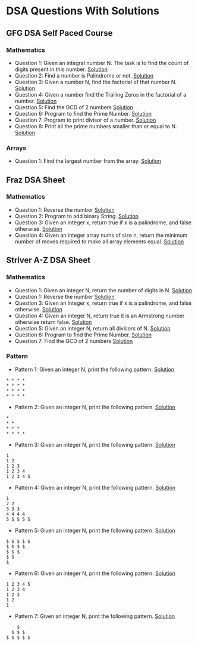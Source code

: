 # DSA Questions With Solutions

## GFG DSA Self Paced Course
### Mathematics

* Question 1: Given an integral number N. The task is to find the count of digits present in this number.
[Solution](src/gfgCourse/mathematics/CountNumberOfDigits.java)
* Question 2: Find a number is Palindrome or not.
[Solution](src/gfgCourse/mathematics/Palindrome.java)
* Question 3: Given a number N, find the factorial of that number N.
[Solution](src/gfgCourse/mathematics/Factorial.java)
* Question 4: Given a number find the Trailing Zeros in the factorial of a number.
[Solution](src/gfgCourse/mathematics/TrailingZeroes.java)
* Question 5: Find the GCD of 2 numbers
[Solution](src/gfgCourse/mathematics/GcdOfNumber.java)
* Question 6: Program to find the Prime Number.
[Solution](src/gfgCourse/mathematics/PrimeNumber.java)
* Question 7: Program to print divisor of a number.
[Solution](src/gfgCourse/mathematics/DivisorNumber.java)
* Question 8: Print all the prime numbers smaller than or equal to N.
[Solution](src/gfgCourse/mathematics/PrintPrimeNumbers.java)

### Arrays

* Question 1: Find the largest number from the array.
[Solution](src/gfgCourse/arrays/LargestElement.java)

## Fraz DSA Sheet
### Mathematics
* Question 1: Reverse the number
[Solution](src/fraz/ReverseNumber.java)
* Question 2: Program to add binary String.
[Solution](src/fraz/AddBinary.java)
* Question 3: Given an integer x, return true if x is a palindrome, and false otherwise.
[Solution](src/fraz/Palindrome.java)
* Question 4: Given an integer array nums of size n, return the minimum number of moves required to make all array elements equal.
[Solution](src/fraz/MinimumMoves.java)

## Striver A-Z DSA Sheet
### Mathematics
* Question 1: Given an integer N, return the number of digits in N.
[Solution](src/striverAtoZ/math/CountDigits.java)
* Question 1: Reverse the number
[Solution](src/fraz/ReverseNumber.java)
* Question 3: Given an integer x, return true if x is a palindrome, and false otherwise.
[Solution](src/fraz/Palindrome.java)
* Question 4: Given an integer N, return true it is an Armstrong number otherwise return false.
[Solution](src/striverAtoZ/math/ArmStrongNumber.java)
* Question 5: Given an integer N, return all divisors of N.
[Solution](src/striverAtoZ/math/AllDivisor.java)
* Question 6: Program to find the Prime Number.
[Solution](src/gfgCourse/mathematics/PrimeNumber.java)
* Question 7: Find the GCD of 2 numbers
[Solution](src/gfgCourse/mathematics/GcdOfNumber.java)

### Pattern
* Pattern 1: Given an integer N, print the following pattern.
[Solution](src/striverAtoZ/pattern/FirstPattern.java)
```
* * * *
* * * *
* * * *
* * * *
```
* Pattern 2: Given an integer N, print the following pattern.
[Solution](src/striverAtoZ/pattern/SecondPattern.java)
```
* 
* *
* * *
* * * *
```

* Pattern 3: Given an integer N, print the following pattern.
[Solution](src/striverAtoZ/pattern/ThirdPattern.java)
```
1
1 2
1 2 3
1 2 3 4
1 2 3 4 5
```

* Pattern 4: Given an integer N, print the following pattern.
[Solution](src/striverAtoZ/pattern/Fourth.java)
```
1
2 2
3 3 3
4 4 4 4
5 5 5 5 5
```

* Pattern 5: Given an integer N, print the following pattern.
[Solution](src/striverAtoZ/pattern/FifthPattern.java)
```
$ $ $ $ $
$ $ $ $
$ $ $
$ $
$
```
* Pattern 6: Given an integer N, print the following pattern.
[Solution](src/striverAtoZ/pattern/SixthPattern.java)
```
1 2 3 4 5
1 2 3 4
1 2 3
1 2
1
```
* Pattern 7: Given an integer N, print the following pattern.
[Solution](src/striverAtoZ/pattern/SeventhPattern.java)
```
    $
  $ $ $
$ $ $ $ $
```
